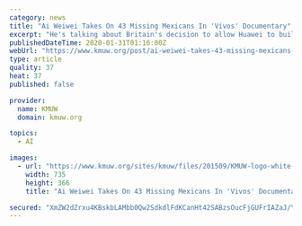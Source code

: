```yaml
---
category: news
title: "Ai Weiwei Takes On 43 Missing Mexicans In 'Vivos' Documentary"
excerpt: "He's talking about Britain's decision to allow Huawei to build up to 35% of the country's 5G phone network. Why a major loss? Let's start with national security. David Adelman was on the National Security Council under President Obama. He now runs an Internet research project at MIT. DAVID ADELMAN: The administration's case goes like this."
publishedDateTime: 2020-01-31T01:16:00Z
webUrl: "https://www.kmuw.org/post/ai-weiwei-takes-43-missing-mexicans-vivos-documentary"
type: article
quality: 37
heat: 37
published: false

provider:
  name: KMUW
  domain: kmuw.org

topics:
  - AI

images:
  - url: "https://www.kmuw.org/sites/kmuw/files/201509/KMUW-logo-white-outline-transparent-background.png"
    width: 735
    height: 366
    title: "Ai Weiwei Takes On 43 Missing Mexicans In 'Vivos' Documentary"

secured: "XmZW2dZrxu4KBskbLAMbb0Qw2SdkdlFdKCanHt42SABzsOucFjGUFrIAZaJ/YYj27UIXBPkz1FIH+o+wpy9zkFJwNL4+TVoYKEmupHPxR7H4IFrrip7whbBy2w9sII7dy9/yCbgZuLB+/XLHLg7A2QSVbxuTadwKvPtXbNdtbQga8X/w+wDUEgn4kBu506qs/uhU3UioOTvyYWCjhzwZHOuqBVhGnjojTfMwQI2olYjqnInP2Degm3cmf6z9dGbKSemAlwhC3Sxrm2DyyLOG8NCgX/Ht4XLoGVEteCr7yPIaGEvuKiT5Raf9fJIjR93n;2ZUxdypVTvVjtEuWmFuVxQ=="
---
```


